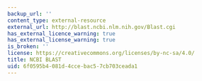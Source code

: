 ```yaml
---
backup_url: ''
content_type: external-resource
external_url: http://blast.ncbi.nlm.nih.gov/Blast.cgi
has_external_licence_warning: true
has_external_license_warning: true
is_broken: ''
license: https://creativecommons.org/licenses/by-nc-sa/4.0/
title: NCBI BLAST
uid: 6f0595b4-081d-4cce-bac5-7cb703ceada1
---
```

